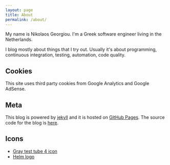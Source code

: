 ```yaml
---
layout: page
title: About
permalink: /about/
---
```


My name is Nikolaos Georgiou. I'm a Greek software engineer
living in the Netherlands.

I blog mostly about things that I try out. Usually it's about
programming, continuous integration, testing, automation, code quality.

## Cookies

This site uses third party cookies from Google Analytics and
Google AdSense.

## Meta

This blog is powered by [jekyll](https://jekyllrb.com/) and
it is hosted on [GitHub Pages](https://pages.github.com/). The
source code for the blog is [here](https://github.com/ngeor/blog).

## Icons

- [Gray test tube 4 icon](https://www.iconsdb.com/gray-icons/test-tube-4-icon.html)
- [Helm logo](https://github.com/helm/helm/blob/master/docs/logos/helm-blue-vector.svg)
